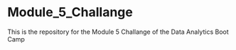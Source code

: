 # Module_5_Challange

This is the repository for the Module 5 Challange of the Data Analytics Boot Camp
